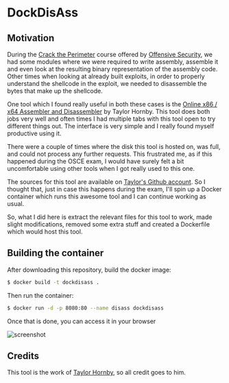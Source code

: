 # DockDisAss

## Motivation

During the [Crack the Perimeter](https://www.offensive-security.com/ctp-osce/)
course offered by [Offensive Security](https://www.offensive-security.com/), we
had some modules where we were required to write assembly, assemble it and even
look at the resulting binary representation of the assembly code. Other times
when looking at already built exploits, in order to properly understand the
shellcode in the exploit, we needed to disassemble the bytes that make up the
shellcode.

One tool which I found really useful in both these cases is the
[Online x86 / x64 Assembler and Disassembler](https://defuse.ca/online-x86-assembler.htm)
by Taylor Hornby. This tool does both jobs very well and often times I had multiple
tabs with this tool open to try different things out. The interface is very simple
and I really found myself productive using it.

There were a couple of times where the disk this tool is hosted on, was full, and
could not process any further requests. This frustrated me, as if this happened
during the OSCE exam, I would have surely felt a bit uncomfortable using other
tools when I got really used to this one.

The sources for this tool are available on [Taylor's Github account](https://github.com/defuse/defuse.ca).
So I thought that, just in case this happens during the exam, I'll spin up a
Docker container which runs this awesome tool and I can continue working as
usual.

So, what I did here is extract the relevant files for this tool to work,
made slight modifications, removed some extra stuff and created a Dockerfile
which would host this tool.

## Building the container

After downloading this repository, build the docker image:

```bash
$ docker build -t dockdisass .
```

Then run the container:

```bash
$ docker run -d -p 8080:80 --name disass dockdisass
```

Once that is done, you can access it in your browser

![screenshot](../master/images/screenshot.png)

## Credits

This tool is the work of [Taylor Hornby](https://defuse.ca), so all credit goes
to him.
